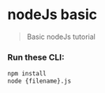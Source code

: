 # nodeJs basic

> Basic nodeJs tutorial

### Run these CLI:
```bash
npm install
node {filename}.js
```

